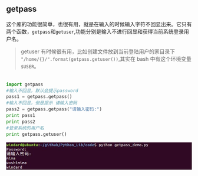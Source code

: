 ## getpass

这个库的功能很简单，也很有用，就是在输入的时候输入字符不回显出来。它只有两个函数，`getpass`和`getuser`,功能分别是输入不进行回显和获得当前系统登录用户名。

> getuser 有时候很有用，比如创建文件放到当前登陆用户的家目录下 `"/home/{}/".format(getpass.getuser())`,其实在 bash 中有这个环境变量 `$USER`。

```python

import getpass
#输入不回显，默认会提示password
pass1 = getpass.getpass()
#输入不回显，但是提示 请输入密码
pass2 = getpass.getpass("请输入密码:")
print pass1
print pass2
#登录系统的用户名
print getpass.getuser()
```

![getpass_demo.jpg](images/getpass_demo.jpg)
